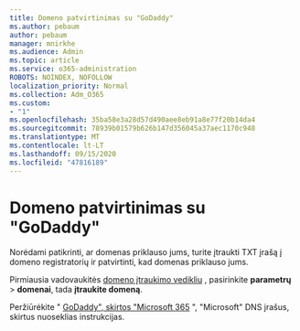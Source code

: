 ```yaml
---
title: Domeno patvirtinimas su "GoDaddy"
ms.author: pebaum
author: pebaum
manager: mnirkhe
ms.audience: Admin
ms.topic: article
ms.service: o365-administration
ROBOTS: NOINDEX, NOFOLLOW
localization_priority: Normal
ms.collection: Adm_O365
ms.custom:
- "1"
ms.openlocfilehash: 35ba58e3a28d57d490aee8eb91a8e77f20b14da4
ms.sourcegitcommit: 78939b01579b626b147d356045a37aec1170c948
ms.translationtype: MT
ms.contentlocale: lt-LT
ms.lasthandoff: 09/15/2020
ms.locfileid: "47816189"
---
```

# <a name="verify-your-domain-with-godaddy"></a>Domeno patvirtinimas su "GoDaddy"

Norėdami patikrinti, ar domenas priklauso jums, turite įtraukti TXT įrašą į domeno registratorių ir patvirtinti, kad domenas priklauso jums. 

Pirmiausia vadovaukitės [domeno įtraukimo vedikliu](https://admin.microsoft.com/Adminportal#/Domains) , pasirinkite **parametrų** \> **domenai**, tada **įtraukite domeną**.
  
Peržiūrėkite " [GoDaddy", skirtos "Microsoft 365](https://docs.microsoft.com/microsoft-365/admin/dns/create-dns-records-at-godaddy) ", "Microsoft" DNS įrašus, skirtus nuoseklias instrukcijas.